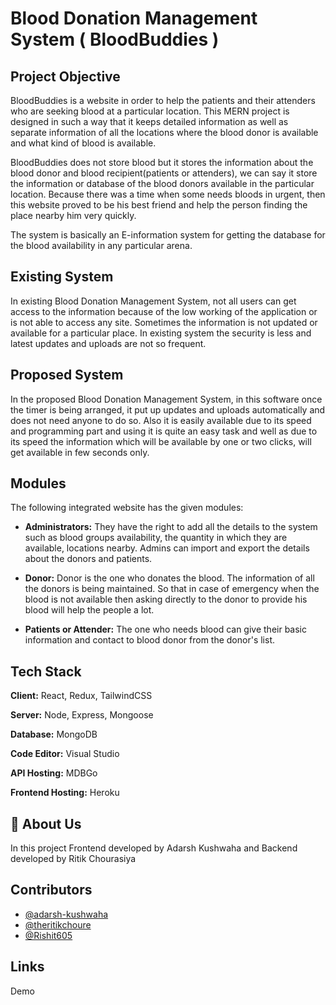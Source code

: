 
# Blood Donation Management System ( BloodBuddies )

## Project Objective

BloodBuddies is a website in order to help the patients and their attenders who are seeking blood at a particular location. This MERN project is designed in such a way that it keeps detailed information as well as separate information of all the locations where the blood donor is available and what kind of blood is available.


BloodBuddies does not store blood but it stores the information about the blood donor and blood recipient(patients or attenders), we can say it store the information or database of the blood donors available in the particular location. Because there was a time when some needs bloods in urgent, then this website proved to be his best friend and help the person finding the place nearby him very quickly.

The system is basically an E-information system for getting the database for the blood availability in any particular arena.

## Existing System

In existing Blood Donation Management System, not all users can get access to the information because of the low working of the application or is not able to access any site. Sometimes the information is not updated or available for a particular place. In existing system the security is less and latest updates and uploads are not so frequent.

## Proposed System

In the proposed Blood Donation Management System, in this software once the timer is being arranged, it put up updates and uploads automatically and does not need anyone to do so. Also it is easily available due to its speed and programming part and using it is quite an easy task and well as due to its speed the information which will be available by one or two clicks, will get available in few seconds only.


## Modules

The following integrated website has the given modules:

- **Administrators:** They have the right to add all the details to the system such as blood groups availability, the quantity in which they are available, locations nearby. Admins can import and export the details about the donors and patients.

- **Donor:** Donor is the one who donates the blood. The information of all the donors is being maintained. So that in case of emergency when the blood is not available then asking directly to the donor to provide his blood will help the people a lot.

- **Patients or Attender:** The one who needs blood can give their basic information and contact to blood donor from the donor's list. 


## Tech Stack

**Client:** React, Redux, TailwindCSS

**Server:** Node, Express, Mongoose

**Database:** MongoDB

**Code Editor:** Visual Studio

**API Hosting:** MDBGo

**Frontend Hosting:** Heroku


## 🚀 About Us
In this project Frontend developed by Adarsh Kushwaha and Backend developed by Ritik Chourasiya


## Contributors

- [@adarsh-kushwaha](https://github.com/adarsh-kushwaha)
- [@theritikchoure](https://github.com/theritikchoure)
- [@Rishit605](https://github.com/Rishit605)

## Links

Demo